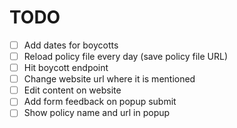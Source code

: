 # TODO

- [ ] Add dates for boycotts
- [ ] Reload policy file every day (save policy file URL)
- [ ] Hit boycott endpoint
- [ ] Change website url where it is mentioned
- [ ] Edit content on website
- [ ] Add form feedback on popup submit
- [ ] Show policy name and url in popup
